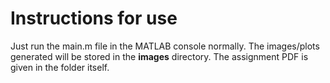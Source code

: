 # Instructions for use

Just run the main.m file in the MATLAB console normally. The images/plots generated will be stored in the **images** directory. The assignment PDF is given in the folder itself.
